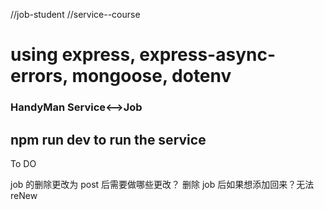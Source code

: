 //job-student
//service--course

# using express, express-async-errors, mongoose, dotenv

### HandyMan Service<-->Job

## npm run dev to run the service

To DO

job 的删除更改为 post 后需要做哪些更改？
删除 job 后如果想添加回来？无法reNew

